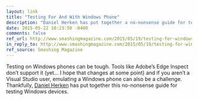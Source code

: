 ```yaml
---
layout: link
title: "Testing For And With Windows Phone"
description: "Daniel Herken has put together a no-nonsense guide for testing Windows devices."
date: 2015-05-22 10:23:50 -0400
comments: false
ref_url: http://www.smashingmagazine.com/2015/05/19/testing-for-windows-phone/
in_reply_to: http://www.smashingmagazine.com/2015/05/19/testing-for-windows-phone/
ref_source: Smashing Magazine
---
```


Testing on Windows phones can be tough. Tools like Adobe’s Edge Inspect don’t support it (yet… I hope that changes at some point) and if you aren’t a Visual Studio user, emulating a Windows phone can also be a challenge. Thankfully, [Daniel Herken](http://www.twitter.com/BrowseEmAll) has put together this no-nonsense guide for testing Windows devices.